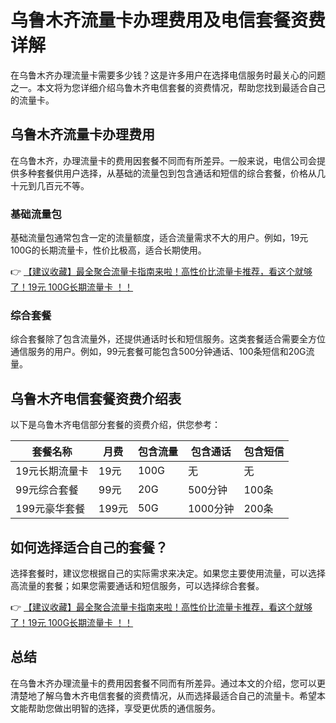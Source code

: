 # 乌鲁木齐流量卡办理费用及电信套餐资费详解

在乌鲁木齐办理流量卡需要多少钱？这是许多用户在选择电信服务时最关心的问题之一。本文将为您详细介绍乌鲁木齐电信套餐的资费情况，帮助您找到最适合自己的流量卡。

## 乌鲁木齐流量卡办理费用

在乌鲁木齐，办理流量卡的费用因套餐不同而有所差异。一般来说，电信公司会提供多种套餐供用户选择，从基础的流量包到包含通话和短信的综合套餐，价格从几十元到几百元不等。

### 基础流量包

基础流量包通常包含一定的流量额度，适合流量需求不大的用户。例如，19元100G的长期流量卡，性价比极高，适合长期使用。

👉 [【建议收藏】最全聚合流量卡指南来啦！高性价比流量卡推荐，看这个就够了！19元 100G长期流量卡 ！！](https://bit.ly/Liuliangka)

### 综合套餐

综合套餐除了包含流量外，还提供通话时长和短信服务。这类套餐适合需要全方位通信服务的用户。例如，99元套餐可能包含500分钟通话、100条短信和20G流量。

## 乌鲁木齐电信套餐资费介绍表

以下是乌鲁木齐电信部分套餐的资费介绍，供您参考：

| 套餐名称 | 月费 | 包含流量 | 包含通话 | 包含短信 |
| -------- | ---- | -------- | -------- | -------- |
| 19元长期流量卡 | 19元 | 100G | 无 | 无 |
| 99元综合套餐 | 99元 | 20G | 500分钟 | 100条 |
| 199元豪华套餐 | 199元 | 50G | 1000分钟 | 200条 |

## 如何选择适合自己的套餐？

选择套餐时，建议您根据自己的实际需求来决定。如果您主要使用流量，可以选择高流量的套餐；如果您需要通话和短信服务，可以选择综合套餐。

👉 [【建议收藏】最全聚合流量卡指南来啦！高性价比流量卡推荐，看这个就够了！19元 100G长期流量卡 ！！](https://bit.ly/Liuliangka)

## 总结

在乌鲁木齐办理流量卡的费用因套餐不同而有所差异。通过本文的介绍，您可以更清楚地了解乌鲁木齐电信套餐的资费情况，从而选择最适合自己的流量卡。希望本文能帮助您做出明智的选择，享受更优质的通信服务。